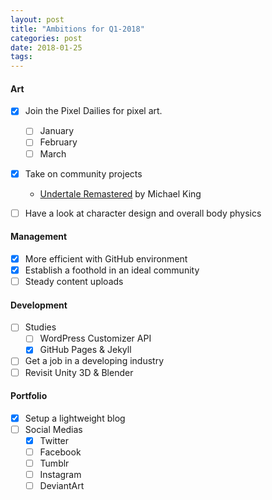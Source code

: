 ```yaml
---
layout: post
title: "Ambitions for Q1-2018"
categories: post
date: 2018-01-25
tags:
---
```

#### Art

- [x] Join the Pixel Dailies for pixel art.
  - [ ] January
  - [ ] February
  - [ ] March
- [x] Take on community projects
  - [Undertale Remastered](http://www.moddb.com/mods/na29410) by Michael King

- [ ] Have a look at character design and overall body physics


#### Management
- [x] More efficient with GitHub environment
- [x] Establish a foothold in an ideal community
- [ ] Steady content uploads

#### Development
- [ ] Studies
  - [ ] WordPress Customizer API
  - [x] GitHub Pages & Jekyll
- [ ] Get a job in a developing industry
- [ ] Revisit Unity 3D & Blender

#### Portfolio
- [x] Setup a lightweight blog
- [ ] Social Medias
  - [x] Twitter
  - [ ] Facebook
  - [ ] Tumblr
  - [ ] Instagram
  - [ ] DeviantArt
